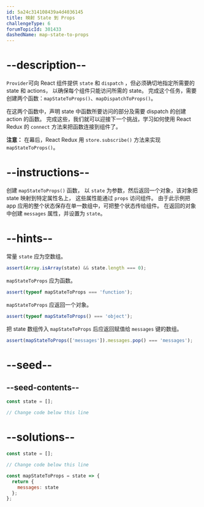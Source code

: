 ```yaml
---
id: 5a24c314108439a4d4036145
title: 映射 State 到 Props
challengeType: 6
forumTopicId: 301433
dashedName: map-state-to-props
---
```


# --description--

`Provider`可向 React 组件提供 `state` 和 `dispatch` ，但必须确切地指定所需要的 state 和 actions， 以确保每个组件只能访问所需的 state。 完成这个任务，需要创建两个函数：`mapStateToProps()`、`mapDispatchToProps()`。

在这两个函数中，声明 state 中函数所要访问的部分及需要 dispatch 的创建 action 的函数。 完成这些，我们就可以迎接下一个挑战，学习如何使用 React Redux 的 `connect` 方法来把函数连接到组件了。

**注意：** 在幕后，React Redux 用 `store.subscribe()` 方法来实现 `mapStateToProps()`。

# --instructions--

创建 `mapStateToProps()` 函数， 以 `state` 为参数，然后返回一个对象，该对象把 state 映射到特定属性名上， 这些属性能通过 `props` 访问组件。 由于此示例把 app 应用的整个状态保存在单一数组中，可把整个状态传给组件。 在返回的对象中创建 `messages` 属性，并设置为 `state`。

# --hints--

常量 `state` 应为空数组。

```js
assert(Array.isArray(state) && state.length === 0);
```

`mapStateToProps` 应为函数。

```js
assert(typeof mapStateToProps === 'function');
```

`mapStateToProps` 应返回一个对象。

```js
assert(typeof mapStateToProps() === 'object');
```

把 state 数组传入 `mapStateToProps` 后应返回赋值给 `messages` 键的数组。

```js
assert(mapStateToProps(['messages']).messages.pop() === 'messages');
```

# --seed--

## --seed-contents--

```jsx
const state = [];

// Change code below this line
```

# --solutions--

```jsx
const state = [];

// Change code below this line

const mapStateToProps = state => {
  return {
    messages: state
  };
};
```
